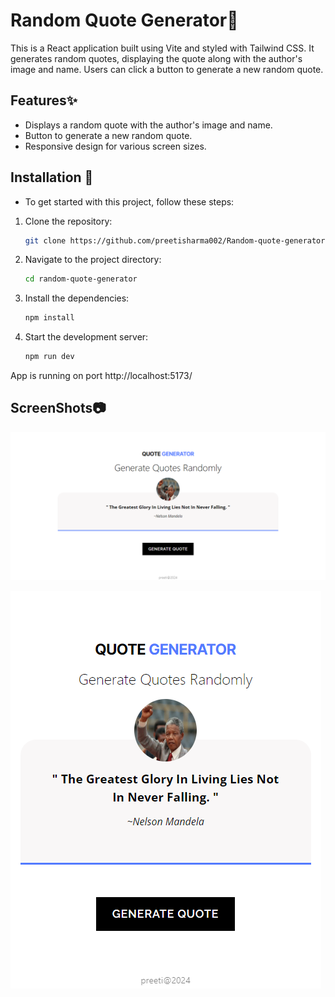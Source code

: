 # Random Quote Generator🤖

This is a React application built using Vite and styled with Tailwind CSS. It generates random quotes, displaying the quote along with the author's image and name. Users can click a button to generate a new random quote.

## Features✨

- Displays a random quote with the author's image and name.
- Button to generate a new random quote.
- Responsive design for various screen sizes.

## Installation 🎇

- To get started with this project, follow these steps:

1. Clone the repository:

   ```sh
   git clone https://github.com/preetisharma002/Random-quote-generator.git

   ```

2. Navigate to the project directory:

   ```sh
   cd random-quote-generator


   ```

3. Install the dependencies:

   ```sh
   npm install
   ```

4. Start the development server:

   ```sh
   npm run dev
   ```

App is running on port http://localhost:5173/

## ScreenShots📷

![Alt text](./public/Screenshot%202024-07-10%20224533.png)

![Alt text](./public/mobile-capture.png)
